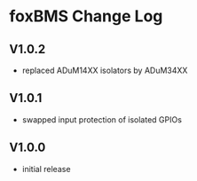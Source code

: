 # foxBMS Change Log


## V1.0.2

- replaced ADuM14XX isolators by ADuM34XX


## V1.0.1

- swapped input protection of isolated GPIOs


## V1.0.0

- initial release